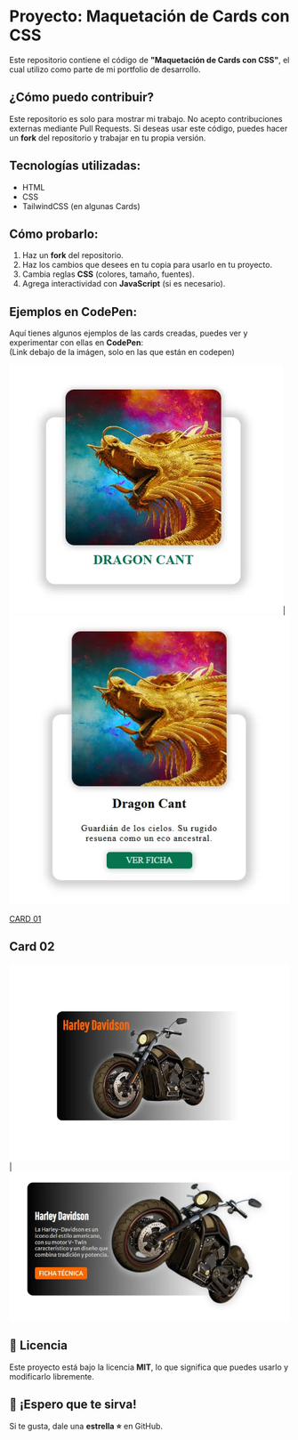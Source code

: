 # Proyecto: Maquetación de Cards con CSS

Este repositorio contiene el código de **"Maquetación de Cards con CSS"**, el cual utilizo como parte de mi portfolio de desarrollo.

## ¿Cómo puedo contribuir?

Este repositorio es solo para mostrar mi trabajo. No acepto contribuciones externas mediante Pull Requests. Si deseas usar este código, puedes hacer un **fork** del repositorio y trabajar en tu propia versión.

## Tecnologías utilizadas:

- HTML
- CSS
- TailwindCSS (en algunas Cards)

## Cómo probarlo:

1. Haz un **fork** del repositorio.
2. Haz los cambios que desees en tu copia para usarlo en tu proyecto.
3. Cambia reglas **CSS** (colores, tamaño, fuentes).
4. Agrega interactividad con **JavaScript** (si es necesario).


## Ejemplos en CodePen:

Aquí tienes algunos ejemplos de las cards creadas, puedes ver y experimentar con ellas en **CodePen**:  
(Link debajo de la imágen, solo en las que están en codepen)

![Card-01-Imagen](https://raw.githubusercontent.com/SSD-Devs/css-cards/refs/heads/main/card-01/card-01.webp)|![Card-01-Imagen](https://raw.githubusercontent.com/SSD-Devs/css-cards/refs/heads/main/card-01/card-01-hover.webp)

[CARD 01](https://codepen.io/Ser2310/pen/ZYEvodP)

## Card 02 

![Card-02-Imagen](https://raw.githubusercontent.com/SSD-Devs/css-cards/refs/heads/main/card-02/card-02.webp)|![Card-02-Imagen-hover](https://raw.githubusercontent.com/SSD-Devs/css-cards/refs/heads/main/card-02/card-02-hover.webp)  



## 📄 Licencia

Este proyecto está bajo la licencia **MIT**, lo que significa que puedes usarlo y modificarlo libremente.

## 🙌 ¡Espero que te sirva! 

Si te gusta, dale una **estrella ⭐** en GitHub.

